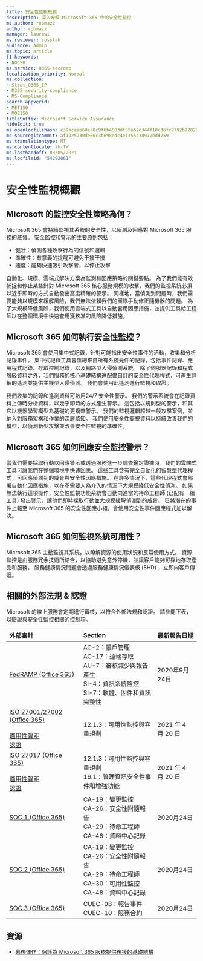```yaml
---
title: 安全性監視概觀
description: 深入瞭解 Microsoft 365 中的安全性監控
ms.author: robmazz
author: robmazz
manager: laurawi
ms.reviewer: sosstah
audience: Admin
ms.topic: article
f1.keywords:
- NOCSH
ms.service: O365-seccomp
localization_priority: Normal
ms.collection:
- Strat_O365_IP
- M365-security-compliance
- MS-Compliance
search.appverid:
- MET150
- MOE150
titleSuffix: Microsoft Service Assurance
hideEdit: true
ms.openlocfilehash: c39acaae68ea8c9f6b4503df55a52d344f10c36fc2792b2202961b5ebe51f32a
ms.sourcegitcommit: af1925730de60c3b698edc4e1355c38972bdd759
ms.translationtype: MT
ms.contentlocale: zh-TW
ms.lasthandoff: 08/05/2021
ms.locfileid: "54292061"
---
```

# <a name="security-monitoring-overview"></a>安全性監視概觀

## <a name="what-is-microsofts-strategy-for-monitoring-security"></a>Microsoft 的監控安全性策略為何？

Microsoft 365 會持續監視其系統的安全性，以偵測及回應對 Microsoft 365 服務的威脅。 安全監控和警示的主要原則包括：

- 健壯：偵測各種攻擊行為的信號和邏輯
- 準確性：有意義的提醒可避免干擾干擾
- 速度：能夠快速吸引攻擊者，以停止攻擊

自動化、規模、雲端式解決方案為監測和回應策略的關鍵要點。 為了我們能有效捕捉和停止某些針對 Microsoft 365 核心服務規模的攻擊，我們的監視系統必須以近乎即時的方式自動發出高度精確的警示。 同樣地，當偵測到問題時，我們需要能夠以規模來緩解風險，我們無法依賴我們的團隊手動修正隨機器的問題。 為了大規模降低風險，我們使用雲端式工具以自動套用因應措施，並提供工具給工程師以在整個環境中快速套用獲核准的風險降低措施。

## <a name="how-does-microsoft-365-perform-security-monitoring"></a>Microsoft 365 如何執行安全性監控？

Microsoft 365 會使用集中式記錄，針對可能指出安全性事件的活動，收集和分析記錄事件。 集中式記錄工具會匯總來自所有系統元件的記錄，包括事件記錄、應用程式記錄、存取控制記錄，以及網路型入侵偵測系統。 除了伺服器記錄和程式層級資料之外，我們服務的核心基礎結構還配備自訂的安全性代理程式，可產生詳細的遙測並提供主機型入侵偵測。 我們會使用此遙測進行監視和取證。

我們收集的記錄和遙測資料可啟用24/7 安全性警示。 我們的警示系統會在記錄資料上傳時分析資料，以幾乎即時的方式產生警示。 這包括以規則型的警示，和其它以機器學習模型為基礎的更複雜警示。 我們的監視邏輯超越一般攻擊案例，並納入對服務架構和作業的深層認知。 我們使用安全性監視資料以持續改善我們的模型，以偵測新型攻擊並改善安全性監視的準確性。

## <a name="how-does-microsoft-365-respond-to-security-monitoring-alerts"></a>Microsoft 365 如何回應安全監控警示？

當我們需要採取行動以回應警示或透過服務進一步調查鑑定證據時，我們的雲端式工具可讓我們在整個環境中快速回應。 這些工具含有完全自動化的智慧型代理程式，可回應偵測到的威脅與安全性因應措施。 在許多情況下，這些代理程式會部署自動化因應措施，以在不需要人為介入的情況下大規模降低安全性偵測。 如果無法執行這項操作，安全性監視功能系統會自動向適當的待命工程師 (已配有一組工具) 發出警示，讓他們即時採取行動並大規模緩解偵測到的威脅。 已將潛在的事件上報至 Microsoft 365 的安全性回應小組，會使用安全性事件回應程式加以解決。

## <a name="how-does-microsoft-365-monitor-system-availability"></a>Microsoft 365 如何監視系統可用性？

Microsoft 365 主動監視其系統，以瞭解資源的使用狀況和反常使用方式。 資源監控是由服務冗余技術所結合，以協助避免意外停機，並讓客戶能夠可靠地存取產品和服務。 服務健康情況問題會透過服務健康情況儀表板 (SHD) ，立即向客戶傳遞。

## <a name="related-external-regulations--certifications"></a>相關的外部法規 & 認證

Microsoft 的線上服務會定期進行審核，以符合外部法規和認證。 請參閱下表，以驗證與安全性監控相關的控制項。

| **外部審計** | **Section** | **最新報告日期** |
|:--------|:--------|:------|
| [FedRAMP (Office 365) ](https://compliance.microsoft.com/compliancemanager) | AC-2：帳戶管理 <br> AC-17：遠端存取 <br> AU-7：審核減少與報告產生 <br> SI-4：資訊系統監控 <br> SI-7：軟體、固件和資訊完整性 <br> | 2020年9月24日 |
| [ISO 27001/27002 (Office 365) ](https://servicetrust.microsoft.com/ViewPage/MSComplianceGuideV3?command=Download&downloadType=Document&downloadId=8d625374-4f2d-49f8-9d37-a4281ba98222&tab=7027ead0-3d6b-11e9-b9e1-290b1eb4cdeb&docTab=7027ead0-3d6b-11e9-b9e1-290b1eb4cdeb_ISO_Reports) <br> <br> [適用性聲明](https://servicetrust.microsoft.com/ViewPage/MSComplianceGuideV3?command=Download&downloadType=Document&downloadId=c0df4ce8-c77e-4183-84eb-c8688470d8b1&tab=7027ead0-3d6b-11e9-b9e1-290b1eb4cdeb&docTab=7027ead0-3d6b-11e9-b9e1-290b1eb4cdeb_ISO_Reports) <br> [認證](https://servicetrust.microsoft.com/ViewPage/MSComplianceGuideV3?command=Download&downloadType=Document&downloadId=70de0999-5451-43a3-9ef4-761e8fbfb1a3&tab=7027ead0-3d6b-11e9-b9e1-290b1eb4cdeb&docTab=7027ead0-3d6b-11e9-b9e1-290b1eb4cdeb_ISO_Reports) | 12.1.3：可用性監控與容量規劃 | 2021 年 4 月 20 日 |
| [ISO 27017 (Office 365) ](https://servicetrust.microsoft.com/ViewPage/MSComplianceGuideV3?command=Download&downloadType=Document&downloadId=8d625374-4f2d-49f8-9d37-a4281ba98222&tab=7027ead0-3d6b-11e9-b9e1-290b1eb4cdeb&docTab=7027ead0-3d6b-11e9-b9e1-290b1eb4cdeb_ISO_Reports) <br><br> [適用性聲明](https://servicetrust.microsoft.com/ViewPage/MSComplianceGuideV3?command=Download&downloadType=Document&downloadId=c0df4ce8-c77e-4183-84eb-c8688470d8b1&tab=7027ead0-3d6b-11e9-b9e1-290b1eb4cdeb&docTab=7027ead0-3d6b-11e9-b9e1-290b1eb4cdeb_ISO_Reports) <br> [認證](https://servicetrust.microsoft.com/ViewPage/MSComplianceGuideV3?command=Download&downloadType=Document&downloadId=70de0999-5451-43a3-9ef4-761e8fbfb1a3&tab=7027ead0-3d6b-11e9-b9e1-290b1eb4cdeb&docTab=7027ead0-3d6b-11e9-b9e1-290b1eb4cdeb_ISO_Reports) | 12.1.3：可用性監控與容量規劃 <br> 16.1：管理資訊安全性事件和增強功能 | 2021 年 4 月 20 日 |
| [SOC 1 (Office 365) ](https://servicetrust.microsoft.com/ViewPage/MSComplianceGuideV3?command=Download&downloadType=Document&downloadId=90df3f9c-3aaf-4dbf-99d0-ca9f2991721b&tab=7027ead0-3d6b-11e9-b9e1-290b1eb4cdeb&docTab=7027ead0-3d6b-11e9-b9e1-290b1eb4cdeb_SOC_%2F_SSAE_16_Reports) | CA-19：變更監控 <br> CA-26：安全性附隨報告 <br> CA-29：待命工程師 <br> CA-48：資料中心記錄 | 2020月24日 |
| [SOC 2 (Office 365) ](https://servicetrust.microsoft.com/ViewPage/MSComplianceGuideV3?command=Download&downloadType=Document&downloadId=a73c1738-7892-42b7-acd3-87b6371c53f6&tab=7027ead0-3d6b-11e9-b9e1-290b1eb4cdeb&docTab=7027ead0-3d6b-11e9-b9e1-290b1eb4cdeb_SOC_%2F_SSAE_16_Reports) | CA-19：變更監控 <br> CA-26：安全性附隨報告 <br> CA-29：待命工程師 <br> CA-30：可用性監控 <br> CA-48：資料中心記錄 | 2020月24日 |
| [SOC 3 (Office 365) ](https://servicetrust.microsoft.com/ViewPage/MSComplianceGuideV3?command=Download&downloadType=Document&downloadId=274054e5-4968-48d2-bf94-9a8eda5d7a93&tab=7027ead0-3d6b-11e9-b9e1-290b1eb4cdeb&docTab=7027ead0-3d6b-11e9-b9e1-290b1eb4cdeb_SOC_%2F_SSAE_16_Reports) | CUEC-08：報告事件 <br> CUEC-10：服務合約 | 2020月24日 |

## <a name="resources"></a>資源

- [幕後運作：保護為 Microsoft 365 服務提供後援的基礎結構](https://download.microsoft.com/download/c/4/5/c45b197e-f0d9-4f40-bd5f-ed8fc7d0cd8c/M365DCSecurityIntro_Whitepaper.pdf)
